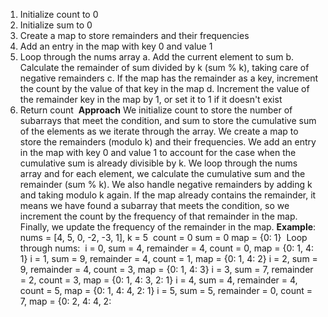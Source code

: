 1. Initialize count to 0
2. Initialize sum to 0
3. Create a map to store remainders and their frequencies
4. Add an entry in the map with key 0 and value 1
5. Loop through the nums array
a. Add the current element to sum
b. Calculate the remainder of sum divided by k (sum % k), taking care of negative remainders
c. If the map has the remainder as a key, increment the count by the value of that key in the map
d. Increment the value of the remainder key in the map by 1, or set it to 1 if it doesn't exist
6. Return count
​
**Approach**
We initialize count to store the number of subarrays that meet the condition, and sum to store the cumulative sum of the elements as we iterate through the array.
We create a map to store the remainders (modulo k) and their frequencies.
We add an entry in the map with key 0 and value 1 to account for the case when the cumulative sum is already divisible by k.
We loop through the nums array and for each element, we calculate the cumulative sum and the remainder (sum % k). We also handle negative remainders by adding k and taking modulo k again.
If the map already contains the remainder, it means we have found a subarray that meets the condition, so we increment the count by the frequency of that remainder in the map.
Finally, we update the frequency of the remainder in the map.
​
**Example**:
nums = [4, 5, 0, -2, -3, 1], k = 5
​
count = 0
sum = 0
map = {0: 1}
​
Loop through nums:
​
i = 0, sum = 4, remainder = 4, count = 0, map = {0: 1, 4: 1}
i = 1, sum = 9, remainder = 4, count = 1, map = {0: 1, 4: 2}
i = 2, sum = 9, remainder = 4, count = 3, map = {0: 1, 4: 3}
i = 3, sum = 7, remainder = 2, count = 3, map = {0: 1, 4: 3, 2: 1}
i = 4, sum = 4, remainder = 4, count = 5, map = {0: 1, 4: 4, 2: 1}
i = 5, sum = 5, remainder = 0, count = 7, map = {0: 2, 4: 4, 2:
​